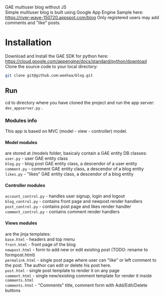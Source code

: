 GAE multiuser blog without JS</br>
Simple multiuser blog is built using Google App Engine
Sample here: https://river-wave-150720.appspot.com/blog
Only registered users may add comments and "like" posts.

# Installation
Download and Install the GAE SDK for python here: https://cloud.google.com/appengine/docs/standard/python/download
Clone the source code to your local directory: 
```bash
git clone git@github.com:weehaa/blog.git
```
## Run
cd to directory where you have cloned the project and run the app server: `dev_appserver.py` .

### Modules info
This app is based on MVC (model - view - controller) model.
#### Model modules 
  are stored at /models folder, basicaly contain a GAE entity DB classes:</br>
  `user.py` - user GAE entity class</br>
  `blog.py` - blog post GAE entity class, a descendor of a user entity</br>
  `comment.py` - comment GAE entity class, a descendor of a blog entity</br>
  `likes.py` - "likes" GAE entity class, a descendor of a blog entity</br>
#### Controller modules</br>
  `account_control.py` - handles user signup, login and logout</br>
  `blog_control.py` - contains front page and newpost render handlers</br>
  `post_control.py` - contains post page and likes render handler</br>
  `comment_control.py` - contains comment render handlers</br>
#### Views modules</br>
  are the jinja templates:</br>
  `base.html` - headers and top menu</br>
  `front.html` - front page of the blog</br>
  `newpost.html` - form to add new or edit existing post (TODO: rename to formpost.html)</br>
  `permalink.html` - single post page where user can "like" or left comment to the post. The author can edit or delete his post here.</br>
  `post.html` - single post template to render it on any page</br>
  `comment.html` - single new/existing comment template for render it inside `comments.html`</br>
  `comments.html` - "Comments" title, comment form with Add/Edit/Delete buttons</br>
  
